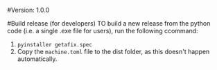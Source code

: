 #Version:  1.0.0

#Build release (for developers)
TO build a new release from the python code (i.e. a single .exe file for users), run the following ccommand:

1. ```pyinstaller getafix.spec```
2. Copy the `machine.toml` file to the dist folder, as this doesn't happen automatically.

